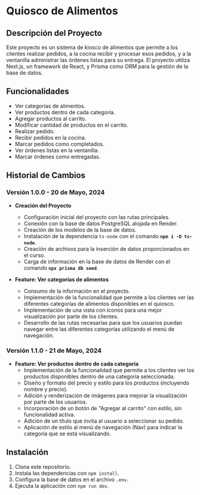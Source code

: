 # Quiosco de Alimentos

## Descripción del Proyecto

Este proyecto es un sistema de kiosco de alimentos que permite a los clientes realizar pedidos, a la cocina recibir y procesar esos pedidos, y a la ventanilla administrar las órdenes listas para su entrega. El proyecto utiliza Next.js, un framework de React, y Prisma como ORM para la gestión de la base de datos.

## Funcionalidades

- Ver categorías de alimentos.
- Ver productos dentro de cada categoría.
- Agregar productos al carrito.
- Modificar cantidad de productos en el carrito.
- Realizar pedido.
- Recibir pedidos en la cocina.
- Marcar pedidos como completados.
- Ver órdenes listas en la ventanilla.
- Marcar órdenes como entregadas.

## Historial de Cambios

### Versión 1.0.0 - 20 de Mayo, 2024

- **Creación del Proyecto**

  - Configuración inicial del proyecto con las rutas principales.
  - Conexión con la base de datos PostgreSQL alojada en Render.
  - Creación de los modelos de la base de datos.
  - Instalación de la dependencia `ts-node` con el comando **`npm i -D ts-node`**.
  - Creación de archivos para la inserción de datos proporcionados en el curso.
  - Carga de información en la base de datos de Render con el comando **`npx prisma db seed`**.

- **Feature: Ver categorías de alimentos**
  - Consumo de la información en el proyecto.
  - Implementación de la funcionalidad que permite a los clientes ver las diferentes categorías de alimentos disponibles en el quiosco.
  - Implementación de una vista con íconos para una mejor visualización por parte de los clientes.
  - Desarrollo de las rutas necesarias para que los usuarios puedan navegar entre las diferentes categorías utilizando el menú de navegación.

### Versión 1.1.0 - 21 de Mayo, 2024

- **Feature: Ver productos dentro de cada categoría**
  - Implementación de la funcionalidad que permite a los clientes ver los productos disponibles dentro de una categoría seleccionada.
  - Diseño y formato del precio y estilo para los productos (incluyendo nombre y precio).
  - Adición y renderización de imágenes para mejorar la visualización por parte de los usuarios.
  - Incorporación de un botón de "Agregar al carrito" con estilo, sin funcionalidad activa.
  - Adición de un título que invita al usuario a seleccionar su pedido.
  - Aplicación de estilo al menú de navegación (Nav) para indicar la categoría que se está visualizando.

## Instalación

1. Clona este repositorio.
2. Instala las dependencias con `npm install`.
3. Configura la base de datos en el archivo `.env`.
4. Ejecuta la aplicación con `npm run dev`.
